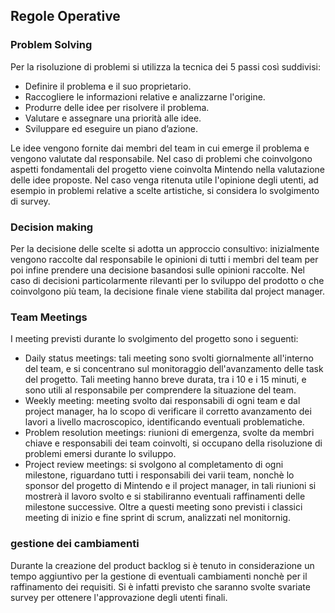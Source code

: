 ## Regole Operative

### Problem Solving
 Per la risoluzione di problemi si utilizza la tecnica dei 5 passi così suddivisi:
- Definire il problema e il suo proprietario.
- Raccogliere le informazioni relative e analizzarne l'origine.
- Produrre delle idee per risolvere il problema.
- Valutare e assegnare una priorità alle idee.
-  Sviluppare ed eseguire un piano d’azione.

Le idee vengono fornite dai membri del team in cui emerge il problema e vengono valutate dal responsabile. Nel caso di problemi che coinvolgono aspetti fondamentali del progetto viene coinvolta Mintendo nella valutazione delle idee proposte. Nel caso venga ritenuta utile l'opinione degli utenti, ad esempio in problemi relative a scelte artistiche, si considera lo svolgimento di survey. 

### Decision making
Per la decisione delle scelte si adotta un approccio consultivo: inizialmente vengono raccolte dal responsabile le opinioni di tutti i membri del team per poi infine prendere una decisione basandosi sulle opinioni raccolte.
Nel caso di decisioni particolarmente rilevanti per lo sviluppo del prodotto o che coinvolgono più team, la decisione finale viene stabilita dal project manager.  

### Team Meetings

I meeting previsti durante lo svolgimento del progetto sono i seguenti:
- Daily status meetings: tali meeting sono svolti giornalmente all'interno del team, e si concentrano sul monitoraggio dell'avanzamento delle task del progetto. Tali meeting hanno breve durata, tra i 10 e i 15 minuti, e sono utili al responsabile per comprendere la situazione del team.
- Weekly meeting: meeting svolto dai responsabili di ogni team e dal project manager, ha lo scopo di verificare il corretto avanzamento dei lavori a livello macroscopico, identificando eventuali problematiche.
- Problem resolution meetings: riunioni di emergenza, svolte da membri chiave e responsabili dei team coinvolti, si occupano della risoluzione di problemi emersi durante lo sviluppo.
- Project review meetings: si svolgono al completamento di ogni milestone, riguardano tutti i responsabili dei varii team, nonchè lo sponsor del progetto di Mintendo e il project manager, in tali riunioni si mostrerà il lavoro svolto e si stabiliranno eventuali raffinamenti delle milestone successive.
Oltre a questi meeting sono previsti i classici meeting di inizio e fine sprint di scrum, analizzati nel monitornig.



### gestione dei cambiamenti

Durante la creazione del product backlog si è tenuto in considerazione un tempo aggiuntivo per la gestione di eventuali cambiamenti nonchè per il raffinamento dei requisiti. Si è infatti previsto che saranno svolte svariate survey per ottenere l'approvazione degli utenti finali.

